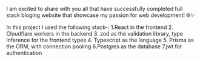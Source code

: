 I am excited to share with you all that have successfully completed  full stack   bloging website  that showcase my passion for web development! 🌐✨

In this  project I  used the following stack-:
1.React in the frontend
2. Cloudflare workers in the backend
3. zod as the validation library, type inference for the frontend types
4. Typescript as the language
5. Prisma as the ORM, with connection pooling
6.Postgres as the database
7.jwt for authentication
